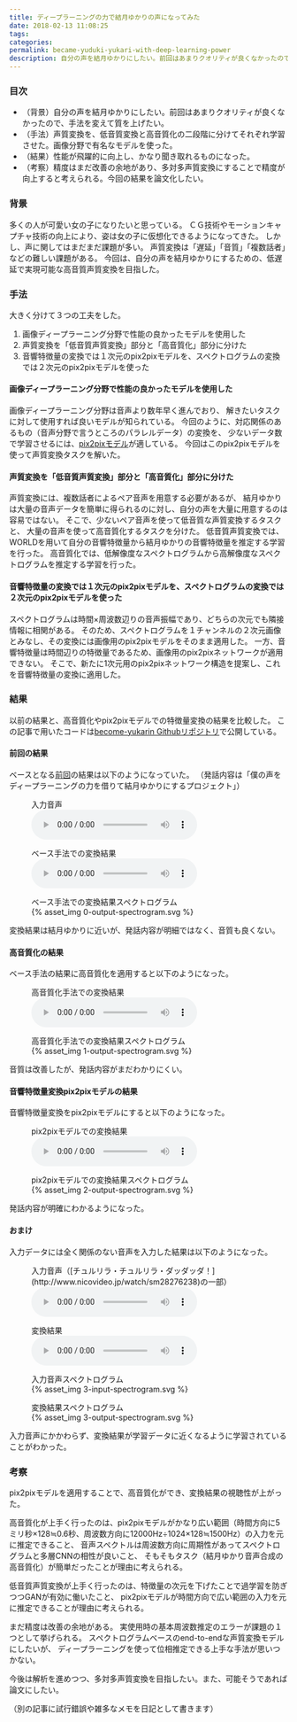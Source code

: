 ```yaml
---
title: ディープラーニングの力で結月ゆかりの声になってみた
date: 2018-02-13 11:08:25
tags:
categories:
permalink: became-yuduki-yukari-with-deep-learning-power
description: 自分の声を結月ゆかりにしたい。前回はあまりクオリティが良くなかったので、手法を変えて質を上げたい。声質変換を、低音質変換と高音質化の二段階に分けてそれぞれ学習させた。画像分野で有名なモデルを使った。性能が飛躍的に向上し、かなり聞き取れるものになった。精度はまだ改善の余地があり、多対多声質変換にすることで精度が向上すると考えられる。今回の結果を論文化したい。
---
```


### 目次

* （背景）自分の声を結月ゆかりにしたい。前回はあまりクオリティが良くなかったので、手法を変えて質を上げたい。
* （手法）声質変換を、低音質変換と高音質化の二段階に分けてそれぞれ学習させた。画像分野で有名なモデルを使った。
* （結果）性能が飛躍的に向上し、かなり聞き取れるものになった。
* （考察）精度はまだ改善の余地があり、多対多声質変換にすることで精度が向上すると考えられる。今回の結果を論文化したい。

<!-- more -->

### 背景
多くの人が可愛い女の子になりたいと思っている。
ＣＧ技術やモーションキャプチャ技術の向上により、姿は女の子に仮想化できるようになってきた。
しかし、声に関してはまだまだ課題が多い。
声質変換は「遅延」「音質」「複数話者」などの難しい課題がある。
今回は、自分の声を結月ゆかりにするための、低遅延で実現可能な高音質声質変換を目指した。

### 手法
大きく分けて３つの工夫をした。

1. 画像ディープラーニング分野で性能の良かったモデルを使用した
2. 声質変換を「低音質声質変換」部分と「高音質化」部分に分けた
3. 音響特徴量の変換では１次元のpix2pixモデルを、スペクトログラムの変換では２次元のpix2pixモデルを使った

#### 画像ディープラーニング分野で性能の良かったモデルを使用した

画像ディープラーニング分野は音声より数年早く進んでおり、
解きたいタスクに対して使用すれば良いモデルが知られている。
今回のように、対応関係のあるもの（音声分野で言うところのパラレルデータ）の変換を、
少ないデータ数で学習させるには、[pix2pixモデル](https://phillipi.github.io/pix2pix/)が適している。
今回はこのpix2pixモデルを使って声質変換タスクを解いた。

#### 声質変換を「低音質声質変換」部分と「高音質化」部分に分けた

声質変換には、複数話者によるペア音声を用意する必要があるが、
結月ゆかりは大量の音声データを簡単に得られるのに対し、自分の声を大量に用意するのは容易ではない。
そこで、少ないペア音声を使って低音質な声質変換するタスクと、
大量の音声を使って高音質化するタスクを分けた。
低音質声質変換では、WORLDを用いて自分の音響特徴量から結月ゆかりの音響特徴量を推定する学習を行った。
高音質化では、低解像度なスペクトログラムから高解像度なスペクトログラムを推定する学習を行った。

#### 音響特徴量の変換では１次元のpix2pixモデルを、スペクトログラムの変換では２次元のpix2pixモデルを使った
スペクトログラムは時間×周波数辺りの音声振幅であり、どちらの次元でも隣接情報に相関がある。
そのため、スペクトログラムを１チャンネルの２次元画像とみなし、その変換には画像用のpix2pixモデルをそのまま適用した。
一方、音響特徴量は時間辺りの特徴量であるため、画像用のpix2pixネットワークが適用できない。
そこで、新たに1次元用のpix2pixネットワーク構造を提案し、これを音響特徴量の変換に適用した。

### 結果

以前の結果と、高音質化やpix2pixモデルでの特徴量変換の結果を比較した。
この記事で用いたコードは[become-yukarin Githubリポジトリ](https://github.com/Hiroshiba/become-yukarin)で公開している。

#### 前回の結果
ベースとなる[前回](voice-conversion-deep-leanring-and-other-delusions)の結果は以下のようになっていた。
（発話内容は「僕の声をディープラーニングの力を借りて結月ゆかりにするプロジェクト」）

<figure>
  <figcaption>入力音声</figcaption>
  <audio src="0-input.wav" controls></audio>
</figure>

<figure>
  <figcaption>ベース手法での変換結果</figcaption>
  <audio src="0-output.wav" controls></audio>
</figure>

<figure>
  <figcaption>ベース手法での変換結果スペクトログラム</figcaption>
  {% asset_img 0-output-spectrogram.svg %}
</figure>

変換結果は結月ゆかりに近いが、発話内容が明細ではなく、音質も良くない。


#### 高音質化の結果
ベース手法の結果に高音質化を適用すると以下のようになった。

<figure>
  <figcaption>高音質化手法での変換結果</figcaption>
  <audio src="1-output.wav" controls></audio>
</figure>

<figure>
  <figcaption>高音質化手法での変換結果スペクトログラム</figcaption>
  {% asset_img 1-output-spectrogram.svg %}
</figure>

音質は改善したが、発話内容がまだわかりにくい。

#### 音響特徴量変換pix2pixモデルの結果
音響特徴量変換をpix2pixモデルにすると以下のようになった。

<figure>
  <figcaption>pix2pixモデルでの変換結果</figcaption>
  <audio src="2-output.wav" controls></audio>
</figure>

<figure>
  <figcaption>pix2pixモデルでの変換結果スペクトログラム</figcaption>
  {% asset_img 2-output-spectrogram.svg %}
</figure>

発話内容が明確にわかるようになった。

#### おまけ
入力データには全く関係のない音声を入力した結果は以下のようになった。

<figure>
  <figcaption>入力音声（[チュルリラ・チュルリラ・ダッダッダ！](http://www.nicovideo.jp/watch/sm28276238)の一部）</figcaption>
  <audio src="3-input-spectrogram.wav" controls></audio>
</figure>

<figure>
  <figcaption>変換結果</figcaption>
  <audio src="3-output-spectrogram.wav" controls></audio>
</figure>

<figure>
  <figcaption>入力音声スペクトログラム</figcaption>
  {% asset_img 3-input-spectrogram.svg %}
</figure>

<figure>
  <figcaption>変換結果スペクトログラム</figcaption>
  {% asset_img 3-output-spectrogram.svg %}
</figure>

入力音声にかかわらず、変換結果が学習データに近くなるように学習されていることがわかった。

### 考察

pix2pixモデルを適用することで、高音質化ができ、変換結果の視聴性が上がった。

高音質化が上手く行ったのは、pix2pixモデルがかなり広い範囲（時間方向に5ミリ秒×128≒0.6秒、周波数方向に12000Hz÷1024×128≒1500Hz）の入力を元に推定できること、
音声スペクトルは周波数方向に周期性があってスペクトログラムと多層CNNの相性が良いこと、
そもそもタスク（結月ゆかり音声合成の高音質化）が簡単だったことが理由に考えられる。

低音質声質変換が上手く行ったのは、特徴量の次元を下げたことで過学習を防ぎつつGANが有効に働いたこと、
pix2pixモデルが時間方向で広い範囲の入力を元に推定できることが理由に考えられる。

まだ精度は改善の余地がある。
実使用時の基本周波数推定のエラーが課題の１つとして挙げられる。
スペクトログラムベースのend-to-endな声質変換モデルにしたいが、
ディープラーニングを使って位相推定できる上手な手法が思いつかない。

今後は解析を進めつつ、多対多声質変換を目指したい。また、可能そうであれば論文にしたい。

（別の記事に試行錯誤や雑多なメモを日記として書きます）
